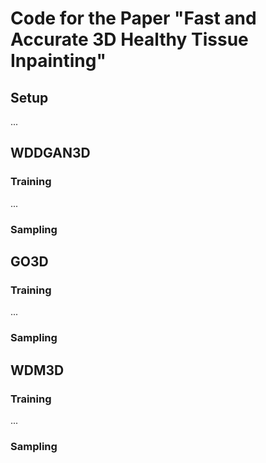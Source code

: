 # Code for the Paper "Fast and Accurate 3D Healthy Tissue Inpainting"

## Setup
...

## WDDGAN3D
### Training
...
### Sampling


## GO3D
### Training
...
### Sampling


## WDM3D
### Training
...
### Sampling
